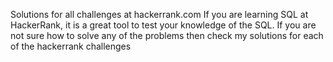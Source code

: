 Solutions for all challenges at hackerrank.com If you are learning SQL at HackerRank, it is a great tool to test your knowledge of the SQL. If you are not sure how to solve any of the problems then check my solutions for each of the hackerrank challenges 
